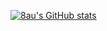 [![8au's GitHub stats](https://github-readme-stats.vercel.app/api?username=8auu)](https://github.com/8auu/github-readme-stats)
